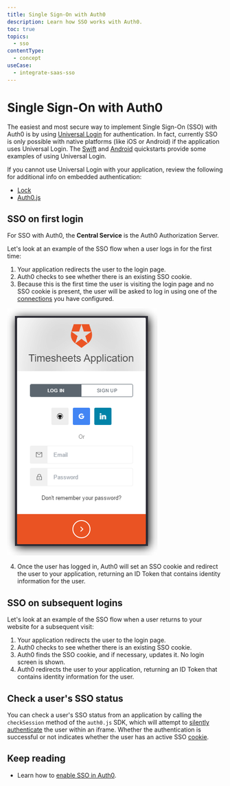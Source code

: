 ```yaml
---
title: Single Sign-On with Auth0
description: Learn how SSO works with Auth0.
toc: true
topics:
  - sso
contentType:
  - concept
useCase:
  - integrate-saas-sso
---
```

# Single Sign-On with Auth0

The easiest and most secure way to implement Single Sign-On (SSO) with Auth0 is by using [Universal Login](/hosted-pages/login) for authentication. In fact, currently SSO is only possible with native platforms (like iOS or Android) if the application uses Universal Login. The [Swift](/quickstart/native/ios-swift/00-login) and [Android](/quickstart/native/android/00-login) quickstarts provide some examples of using Universal Login.

If you cannot use Universal Login with your application, review the following for additional info on embedded authentication:

* [Lock](/libraries/lock)
* [Auth0.js](/libraries/auth0js)

## SSO on first login

For SSO with Auth0, the **Central Service** is the Auth0 Authorization Server.

Let's look at an example of the SSO flow when a user logs in for the first time:

1. Your application redirects the user to the login page.
2. Auth0 checks to see whether there is an existing SSO cookie.
3. Because this is the first time the user is visiting the login page and no SSO cookie is present, the user will be asked to log in using one of the [connections](/connections) you have configured.

![](/media/articles/sso/single-sign-on/lock-no-sso-cookie.png)

4. Once the user has logged in, Auth0 will set an SSO cookie and redirect the user to your application, returning an ID Token that contains identity information for the user.

## SSO on subsequent logins

Let's look at an example of the SSO flow when a user returns to your website for a subsequent visit:

1. Your application redirects the user to the login page.
2. Auth0 checks to see whether there is an existing SSO cookie.
3. Auth0 finds the SSO cookie, and if necessary, updates it. No login screen is shown.
4. Auth0 redirects the user to your application, returning an ID Token that contains identity information for the user.

## Check a user's SSO status 

You can check a user's SSO status from an application by calling the `checkSession` method of the `auth0.js` SDK, which will attempt to [silently authenticate](/api-auth/tutorials/silent-authentication) the user within an iframe. Whether the authentication is successful or not indicates whether the user has an active SSO [cookie](/sessions/concepts/cookies).

## Keep reading

- Learn how to [enable SSO in Auth0](/dashboard/guides/tenants/enable-sso-tenant).